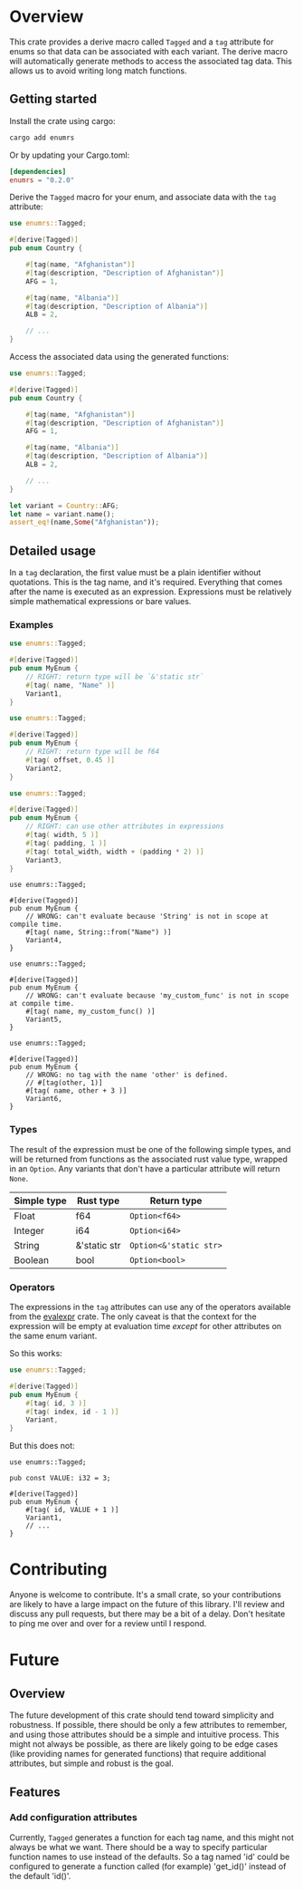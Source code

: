 # Overview

This crate provides a derive macro called `Tagged` and a `tag` attribute for enums so that data can be associated with each variant. The derive macro will automatically generate methods to access the associated tag data. This allows us to avoid writing long match functions.

## Getting started

Install the crate using cargo:

```bash
cargo add enumrs
```

Or by updating your Cargo.toml:

```toml
[dependencies]
enumrs = "0.2.0"
```

Derive the `Tagged` macro for your enum, and associate data with the `tag` attribute:

```rust
use enumrs::Tagged;

#[derive(Tagged)]
pub enum Country {

    #[tag(name, "Afghanistan")]
    #[tag(description, "Description of Afghanistan")]
	AFG = 1,

    #[tag(name, "Albania")]
    #[tag(description, "Description of Albania")]
	ALB = 2,

    // ...
}
```

Access the associated data using the generated functions:

```rust
use enumrs::Tagged;

#[derive(Tagged)]
pub enum Country {

    #[tag(name, "Afghanistan")]
    #[tag(description, "Description of Afghanistan")]
	AFG = 1,

    #[tag(name, "Albania")]
    #[tag(description, "Description of Albania")]
	ALB = 2,

    // ...
}

let variant = Country::AFG;
let name = variant.name();
assert_eq!(name,Some("Afghanistan"));
```

## Detailed usage

In a `tag` declaration, the first value must be a plain identifier without quotations. This is the tag name, and it's required. Everything that comes after the name is executed as an expression. Expressions must be relatively simple mathematical expressions or bare values.

### Examples
```rust
use enumrs::Tagged;

#[derive(Tagged)]
pub enum MyEnum {
    // RIGHT: return type will be `&'static str`
    #[tag( name, "Name" )]
    Variant1,
}
```

```rust
use enumrs::Tagged;

#[derive(Tagged)]
pub enum MyEnum {
    // RIGHT: return type will be f64
    #[tag( offset, 0.45 )]
    Variant2,
}
```

```rust
use enumrs::Tagged;

#[derive(Tagged)]
pub enum MyEnum {
    // RIGHT: can use other attributes in expressions
    #[tag( width, 5 )]
    #[tag( padding, 1 )]
    #[tag( total_width, width + (padding * 2) )]
    Variant3,
}
```

```compile_fail
use enumrs::Tagged;

#[derive(Tagged)]
pub enum MyEnum {
    // WRONG: can't evaluate because 'String' is not in scope at compile time.
    #[tag( name, String::from("Name") )]
    Variant4,
}
```

```compile_fail
use enumrs::Tagged;

#[derive(Tagged)]
pub enum MyEnum {
    // WRONG: can't evaluate because 'my_custom_func' is not in scope at compile time.
    #[tag( name, my_custom_func() )]
    Variant5,
}
```

```compile_fail
use enumrs::Tagged;

#[derive(Tagged)]
pub enum MyEnum {
    // WRONG: no tag with the name 'other' is defined.
    // #[tag(other, 1)]
    #[tag( name, other + 3 )]
    Variant6,
}
```

### Types

The result of the expression must be one of the following simple types, and will be returned from functions as the associated rust value type, wrapped in an `Option`. Any variants that don't have a particular attribute will return `None`.

| Simple type | Rust type    | Return type            |
| --          | --           | --                     |
| Float       | f64          | `Option<f64>`          |
| Integer     | i64          | `Option<i64>`          |
| String      | &'static str | `Option<&'static str>` |
| Boolean     | bool         | `Option<bool>`         | 

### Operators

The expressions in the `tag` attributes can use any of the operators available from the [evalexpr](https://github.com/ISibboI/evalexpr?tab=readme-ov-file#operators) crate. The only caveat is that the context for the expression will be empty at evaluation time *except* for other attributes on the same enum variant.

So this works:

```rust
use enumrs::Tagged;

#[derive(Tagged)]
pub enum MyEnum {
    #[tag( id, 3 )]
    #[tag( index, id - 1 )]
    Variant,
}
```

But this does not:

```compile_fail
use enumrs::Tagged;

pub const VALUE: i32 = 3;

#[derive(Tagged)]
pub enum MyEnum {
    #[tag( id, VALUE + 1 )]
    Variant1,
    // ...
}
```

# Contributing

Anyone is welcome to contribute. It's a small crate, so your contributions are likely to have a large impact on the future of this library. I'll review and discuss any pull requests, but there may be a bit of a delay. Don't hesitate to ping me over and over for a review until I respond.

# Future

## Overview

The future development of this crate should tend toward simplicity and robustness. If possible, there should be only a few attributes to remember, and using those attributes should be a simple and intuitive process. This might not always be possible, as there are likely going to be edge cases (like providing names for generated functions) that require additional attributes, but simple and robust is the goal.

## Features

### Add configuration attributes

Currently, `Tagged` generates a function for each tag name, and this might not always be what we want. There should be a way to specify particular function names to use instead of the defaults. So a tag named 'id' could be configured to generate a function called (for example) 'get_id()' instead of the default 'id()'.
